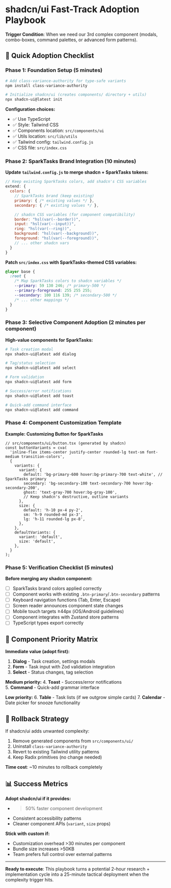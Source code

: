 # shadcn/ui Fast-Track Adoption Playbook

**Trigger Condition**: When we need our 3rd complex component (modals, combo-boxes, command palettes, or advanced form patterns).

## 🚀 Quick Adoption Checklist

### Phase 1: Foundation Setup (5 minutes)

```bash
# Add class-variance-authority for type-safe variants
npm install class-variance-authority

# Initialize shadcn/ui (creates components/ directory + utils)
npx shadcn-ui@latest init
```

**Configuration choices:**

- ✅ Use TypeScript
- ✅ Style: Tailwind CSS
- ✅ Components location: `src/components/ui`
- ✅ Utils location: `src/lib/utils`
- ✅ Tailwind config: `tailwind.config.js`
- ✅ CSS file: `src/index.css`

### Phase 2: SparkTasks Brand Integration (10 minutes)

**Update `tailwind.config.js` to merge shadcn + SparkTasks tokens:**

```js
// Keep existing SparkTasks colors, add shadcn's CSS variables
extend: {
  colors: {
    // SparkTasks brand (keep existing)
    primary: { /* existing values */ },
    secondary: { /* existing values */ },

    // shadcn CSS variables (for component compatibility)
    border: "hsl(var(--border))",
    input: "hsl(var(--input))",
    ring: "hsl(var(--ring))",
    background: "hsl(var(--background))",
    foreground: "hsl(var(--foreground))",
    // ... other shadcn vars
  }
}
```

**Patch `src/index.css` with SparkTasks-themed CSS variables:**

```css
@layer base {
  :root {
    /* Map SparkTasks colors to shadcn variables */
    --primary: 59 130 246; /* primary-500 */
    --primary-foreground: 255 255 255;
    --secondary: 100 116 139; /* secondary-500 */
    /* ... other mappings */
  }
}
```

### Phase 3: Selective Component Adoption (2 minutes per component)

**High-value components for SparkTasks:**

```bash
# Task creation modal
npx shadcn-ui@latest add dialog

# Tag/status selection
npx shadcn-ui@latest add select

# Form validation
npx shadcn-ui@latest add form

# Success/error notifications
npx shadcn-ui@latest add toast

# Quick-add command interface
npx shadcn-ui@latest add command
```

### Phase 4: Component Customization Template

**Example: Customizing Button for SparkTasks**

```tsx
// src/components/ui/button.tsx (generated by shadcn)
const buttonVariants = cva(
  'inline-flex items-center justify-center rounded-lg text-sm font-medium transition-colors',
  {
    variants: {
      variant: {
        default: 'bg-primary-600 hover:bg-primary-700 text-white', // SparkTasks primary
        secondary: 'bg-secondary-100 text-secondary-700 hover:bg-secondary-200',
        ghost: 'text-gray-700 hover:bg-gray-100',
        // Keep shadcn's destructive, outline variants
      },
      size: {
        default: 'h-10 px-4 py-2',
        sm: 'h-9 rounded-md px-3',
        lg: 'h-11 rounded-lg px-8',
      },
    },
    defaultVariants: {
      variant: 'default',
      size: 'default',
    },
  }
);
```

### Phase 5: Verification Checklist (5 minutes)

**Before merging any shadcn component:**

- [ ] SparkTasks brand colors applied correctly
- [ ] Component works with existing `.btn-primary`/`.btn-secondary` patterns
- [ ] Keyboard navigation functions (Tab, Enter, Escape)
- [ ] Screen reader announces component state changes
- [ ] Mobile touch targets ≥44px (iOS/Android guidelines)
- [ ] Component integrates with Zustand store patterns
- [ ] TypeScript types export correctly

## 🎯 Component Priority Matrix

**Immediate value (adopt first):**

1. **Dialog** - Task creation, settings modals
2. **Form** - Task input with Zod validation integration
3. **Select** - Status changes, tag selection

**Medium priority:** 4. **Toast** - Success/error notifications  
5. **Command** - Quick-add grammar interface

**Low priority:** 6. **Table** - Task lists (if we outgrow simple cards) 7. **Calendar** - Date picker for snooze functionality

## 🔄 Rollback Strategy

If shadcn/ui adds unwanted complexity:

1. Remove generated components from `src/components/ui/`
2. Uninstall `class-variance-authority`
3. Revert to existing Tailwind utility patterns
4. Keep Radix primitives (no change needed)

**Time cost**: ~10 minutes to rollback completely

## 📊 Success Metrics

**Adopt shadcn/ui if it provides:**

- > 50% faster component development
- Consistent accessibility patterns
- Cleaner component APIs (`variant`, `size` props)

**Stick with custom if:**

- Customization overhead >30 minutes per component
- Bundle size increases >50KB
- Team prefers full control over external patterns

---

**Ready to execute**: This playbook turns a potential 2-hour research + implementation cycle into a 25-minute tactical deployment when the complexity trigger hits.
